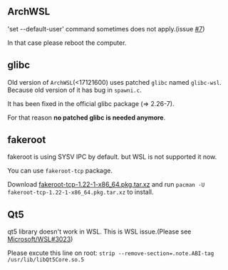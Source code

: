 ## ArchWSL
'set --default-user' command sometimes does not apply.(issue [#7](https://github.com/yuk7/ArchWSL/issues/7))

In that case please reboot the computer.

## glibc
Old version of `ArchWSL`(<17121600) uses patched `glibc` named `glibc-wsl`. Because old version of it has bug in `spawni.c`.

It has been fixed in the official glibc package (=> 2.26-7).

For that reason **no patched glibc is needed anymore**.


## fakeroot
fakeroot is using SYSV IPC by default.
but WSL is not supported it now.

You can use `fakeroot-tcp` package.

Download [fakeroot-tcp-1.22-1-x86_64.pkg.tar.xz](https://github.com/yuk7/arch-prebuilt/releases/download/17121600/fakeroot-tcp-1.22-1-x86_64.pkg.tar.xz) and run ```pacman -U fakeroot-tcp-1.22-1-x86_64.pkg.tar.xz``` to install.

## Qt5
qt5 library doesn't work in WSL. This is WSL issue.(Please see [Microsoft/WSL#3023](https://github.com/Microsoft/WSL/issues/3023))

Please excute this line on root:
```strip --remove-section=.note.ABI-tag /usr/lib/libQt5Core.so.5```